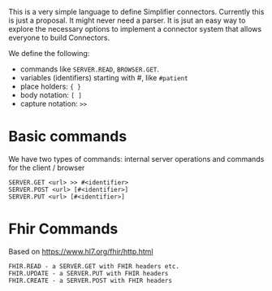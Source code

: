 This is a very simple language to define Simplifier connectors. Currently this is just a proposal. It might never need a parser. It is jsut an easy way to explore the necessary options to implement a connector system that allows everyone to build Connectors.

We define the following:
- commands like `SERVER.READ`, `BROWSER.GET`. 
- variables (identifiers) starting with #, like `#patient`
- place holders: `{ }`
- body notation: `[ ]`
- capture notation: `>>`

Basic commands
==============
We have two types of commands: internal server operations and commands for the client / browser
```
SERVER.GET <url> >> #<identifier>
SERVER.POST <url> [#<identifier>]
SERVER.PUT <url> [#<identifier>]
```

Fhir Commands
=============
Based on https://www.hl7.org/fhir/http.html
```
FHIR.READ - a SERVER.GET with FHIR headers etc.
FHIR.UPDATE - a SERVER.PUT with FHIR headers
FHIR.CREATE - a SERVER.POST with FHIR headers
```


